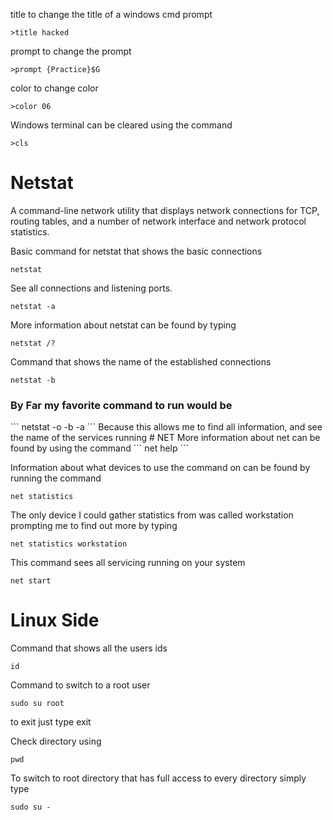 title to change the title of a windows cmd prompt
```
>title hacked
```

prompt to change the prompt
```
>prompt {Practice}$G
```

color to change color 
```
>color 06
```

Windows terminal can be cleared using the command
```
>cls 
```

# Netstat
A command-line network utility that displays network connections for TCP, routing tables, and a number of network interface and network protocol statistics.

Basic command for netstat that shows the basic connections 
```
netstat 
```

See all connections and listening ports.
```
netstat -a
```

More information about netstat can be found by typing 
```
netstat /?
```

Command that shows the name of the established connections
```
netstat -b
```

<h3> By Far my favorite command to run would be </h3>
```
netstat -o -b -a
```
Because this allows me to find all information, and see the name of the services running
# NET
More information about net can be found by using the command 
```
net help
```

Information about what devices to use the command on can be found by running the command 
```
net statistics
```

The only device I could gather statistics from was called workstation prompting me to find out more by typing 
```
net statistics workstation
```

This command sees all servicing running on your system
```
net start
```


# Linux Side

Command that shows all the users ids 
```
id
```

Command to switch to a root user 
```
sudo su root
```
to exit just type exit 

Check directory using 
```
pwd
```

To switch to root directory that has full access to every directory simply type
```
sudo su -
```